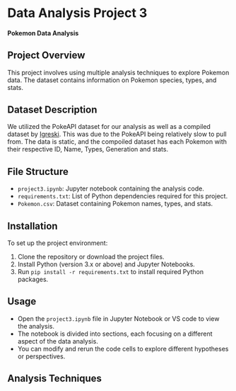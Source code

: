 # Data Analysis Project 3
#### Pokemon Data Analysis

## Project Overview
This project involves using multiple analysis techniques to explore Pokemon data. The dataset contains information on Pokemon species, types, and stats.

## Dataset Description
We utilized the PokeAPI dataset for our analysis as well as a compiled dataset by [Igreski](https://github.com/lgreski/pokemonData/blob/master/Pokemon.csv). This was due to the PokeAPI being relatively slow to pull from. The data is static, and the compoiled dataset has each Pokemon with their respective ID, Name, Types, Generation and stats.

## File Structure
- `project3.ipynb`: Jupyter notebook containing the analysis code.
- `requirements.txt`: List of Python dependencies required for this project.
- `Pokemon.csv`: Dataset containing Pokemon names, types, and stats.

## Installation
To set up the project environment:
1. Clone the repository or download the project files.
2. Install Python (version 3.x or above) and Jupyter Notebooks.
3. Run `pip install -r requirements.txt` to install required Python packages.

## Usage
- Open the `project3.ipynb` file in Jupyter Notebook or VS code to view the analysis.
- The notebook is divided into sections, each focusing on a different aspect of the data analysis.
- You can modify and rerun the code cells to explore different hypotheses or perspectives.

## Analysis Techniques 
<!-- 1. Pearson correlations
2. Scatterplots
3. Averages
4. Standard deviations
5. T-tests (or Mann-Whitney-U test) -->
